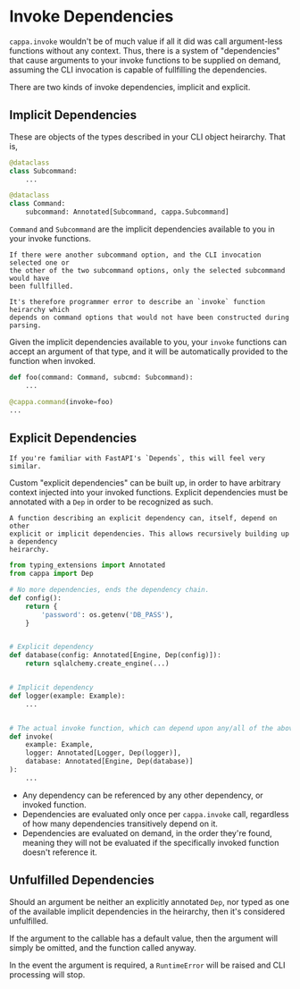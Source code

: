 # Invoke Dependencies

`cappa.invoke` wouldn't be of much value if all it did was call argument-less
functions without any context. Thus, there is a system of "dependencies" that
cause arguments to your invoke functions to be supplied on demand, assuming the
CLI invocation is capable of fullfilling the dependencies.

There are two kinds of invoke dependencies, implicit and explicit.

## Implicit Dependencies

These are objects of the types described in your CLI object heirarchy. That is,

```python
@dataclass
class Subcommand:
    ...

@dataclass
class Command:
    subcommand: Annotated[Subcommand, cappa.Subcommand]
```

`Command` and `Subcommand` are the implicit dependencies available to you in
your invoke functions.

```{note}
If there were another subcommand option, and the CLI invocation selected one or
the other of the two subcommand options, only the selected subcommand would have
been fullfilled.

It's therefore programmer error to describe an `invoke` function heirarchy which
depends on command options that would not have been constructed during parsing.
```

Given the implicit dependencies available to you, your `invoke` functions can
accept an argument of that type, and it will be automatically provided to the
function when invoked.

```python
def foo(command: Command, subcmd: Subcommand):
    ...

@cappa.command(invoke=foo)
...
```

## Explicit Dependencies

```{note}
If you're familiar with FastAPI's `Depends`, this will feel very similar.
```

Custom "explicit dependencies" can be built up, in order to have arbitrary
context injected into your invoked functions. Explicit dependencies must be
annotated with a `Dep` in order to be recognized as such.

```{note}
A function describing an explicit dependency can, itself, depend on other
explicit or implicit dependencies. This allows recursively building up a dependency
heirarchy.
```

```python
from typing_extensions import Annotated
from cappa import Dep

# No more dependencies, ends the dependency chain.
def config():
    return {
        'password': os.getenv('DB_PASS'),
    }


# Explicit dependency
def database(config: Annotated[Engine, Dep(config)]):
    return sqlalchemy.create_engine(...)


# Implicit dependency
def logger(example: Example):
    ...


# The actual invoke function, which can depend upon any/all of the above
def invoke(
    example: Example,
    logger: Annotated[Logger, Dep(logger)],
    database: Annotated[Engine, Dep(database)]
):
    ...
```

- Any dependency can be referenced by any other dependency, or invoked function.
- Dependencies are evaluated only once per `cappa.invoke` call, regardless of
  how many dependencies transitively depend on it.
- Dependencies are evaluated on demand, in the order they're found, meaning they
  will not be evaluated if the specifically invoked function doesn't reference
  it.

## Unfulfilled Dependencies

Should an argument be neither an explicitly annotated `Dep`, nor typed as one of
the available implicit dependencies in the heirarchy, then it's considered
unfulfilled.

If the argument to the callable has a default value, then the argument will
simply be omitted, and the function called anyway.

In the event the argument is required, a `RuntimeError` will be raised and CLI
processing will stop.
